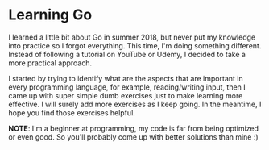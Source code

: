 # Learning Go

I learned a little bit about Go in summer 2018, but never put my knowledge into practice so I forgot everything. This time, I'm doing something different. Instead of following a tutorial on YouTube or Udemy, I decided to take a more practical approach. 

I started by trying to identify what are the aspects that are important in every programming language, for example, reading/writing input, then I came up with super simple dumb exercises just to make learning more effective. I will surely add more exercises as I keep going. In the meantime, I hope you find those exercises helpful. 

**NOTE**: I'm a beginner at programming, my code is far from being optimized or even good. So you'll probably come up with better solutions than mine :)